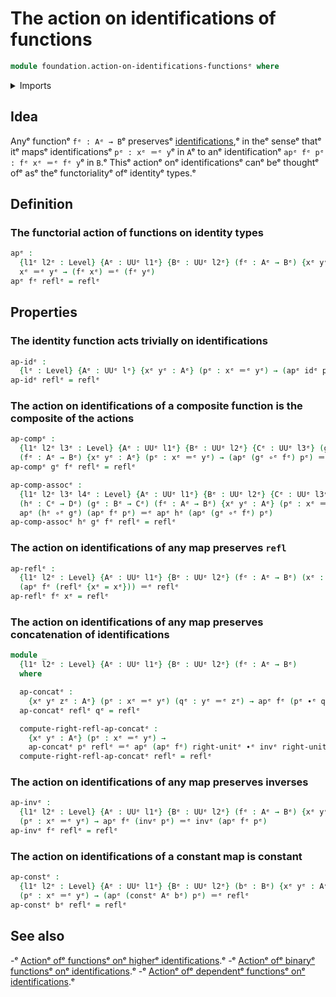 # The action on identifications of functions

```agda
module foundation.action-on-identifications-functionsᵉ where
```

<details><summary>Imports</summary>

```agda
open import foundation.universe-levelsᵉ

open import foundation-core.constant-mapsᵉ
open import foundation-core.function-typesᵉ
open import foundation-core.identity-typesᵉ
```

</details>

## Idea

Anyᵉ functionᵉ `fᵉ : Aᵉ → B`ᵉ preservesᵉ
[identifications](foundation-core.identity-types.md),ᵉ in theᵉ senseᵉ thatᵉ itᵉ mapsᵉ
identificationsᵉ `pᵉ : xᵉ ＝ᵉ y`ᵉ in `A`ᵉ to anᵉ identificationᵉ `apᵉ fᵉ pᵉ : fᵉ xᵉ ＝ᵉ fᵉ y`ᵉ
in `B`.ᵉ Thisᵉ actionᵉ onᵉ identificationsᵉ canᵉ beᵉ thoughtᵉ ofᵉ asᵉ theᵉ functorialityᵉ ofᵉ
identityᵉ types.ᵉ

## Definition

### The functorial action of functions on identity types

```agda
apᵉ :
  {l1ᵉ l2ᵉ : Level} {Aᵉ : UUᵉ l1ᵉ} {Bᵉ : UUᵉ l2ᵉ} (fᵉ : Aᵉ → Bᵉ) {xᵉ yᵉ : Aᵉ} →
  xᵉ ＝ᵉ yᵉ → (fᵉ xᵉ) ＝ᵉ (fᵉ yᵉ)
apᵉ fᵉ reflᵉ = reflᵉ
```

## Properties

### The identity function acts trivially on identifications

```agda
ap-idᵉ :
  {lᵉ : Level} {Aᵉ : UUᵉ lᵉ} {xᵉ yᵉ : Aᵉ} (pᵉ : xᵉ ＝ᵉ yᵉ) → (apᵉ idᵉ pᵉ) ＝ᵉ pᵉ
ap-idᵉ reflᵉ = reflᵉ
```

### The action on identifications of a composite function is the composite of the actions

```agda
ap-compᵉ :
  {l1ᵉ l2ᵉ l3ᵉ : Level} {Aᵉ : UUᵉ l1ᵉ} {Bᵉ : UUᵉ l2ᵉ} {Cᵉ : UUᵉ l3ᵉ} (gᵉ : Bᵉ → Cᵉ)
  (fᵉ : Aᵉ → Bᵉ) {xᵉ yᵉ : Aᵉ} (pᵉ : xᵉ ＝ᵉ yᵉ) → (apᵉ (gᵉ ∘ᵉ fᵉ) pᵉ) ＝ᵉ ((apᵉ gᵉ ∘ᵉ apᵉ fᵉ) pᵉ)
ap-compᵉ gᵉ fᵉ reflᵉ = reflᵉ

ap-comp-assocᵉ :
  {l1ᵉ l2ᵉ l3ᵉ l4ᵉ : Level} {Aᵉ : UUᵉ l1ᵉ} {Bᵉ : UUᵉ l2ᵉ} {Cᵉ : UUᵉ l3ᵉ} {Dᵉ : UUᵉ l4ᵉ}
  (hᵉ : Cᵉ → Dᵉ) (gᵉ : Bᵉ → Cᵉ) (fᵉ : Aᵉ → Bᵉ) {xᵉ yᵉ : Aᵉ} (pᵉ : xᵉ ＝ᵉ yᵉ) →
  apᵉ (hᵉ ∘ᵉ gᵉ) (apᵉ fᵉ pᵉ) ＝ᵉ apᵉ hᵉ (apᵉ (gᵉ ∘ᵉ fᵉ) pᵉ)
ap-comp-assocᵉ hᵉ gᵉ fᵉ reflᵉ = reflᵉ
```

### The action on identifications of any map preserves `refl`

```agda
ap-reflᵉ :
  {l1ᵉ l2ᵉ : Level} {Aᵉ : UUᵉ l1ᵉ} {Bᵉ : UUᵉ l2ᵉ} (fᵉ : Aᵉ → Bᵉ) (xᵉ : Aᵉ) →
  (apᵉ fᵉ (reflᵉ {xᵉ = xᵉ})) ＝ᵉ reflᵉ
ap-reflᵉ fᵉ xᵉ = reflᵉ
```

### The action on identifications of any map preserves concatenation of identifications

```agda
module _
  {l1ᵉ l2ᵉ : Level} {Aᵉ : UUᵉ l1ᵉ} {Bᵉ : UUᵉ l2ᵉ} (fᵉ : Aᵉ → Bᵉ)
  where

  ap-concatᵉ :
    {xᵉ yᵉ zᵉ : Aᵉ} (pᵉ : xᵉ ＝ᵉ yᵉ) (qᵉ : yᵉ ＝ᵉ zᵉ) → apᵉ fᵉ (pᵉ ∙ᵉ qᵉ) ＝ᵉ apᵉ fᵉ pᵉ ∙ᵉ apᵉ fᵉ qᵉ
  ap-concatᵉ reflᵉ qᵉ = reflᵉ

  compute-right-refl-ap-concatᵉ :
    {xᵉ yᵉ : Aᵉ} (pᵉ : xᵉ ＝ᵉ yᵉ) →
    ap-concatᵉ pᵉ reflᵉ ＝ᵉ apᵉ (apᵉ fᵉ) right-unitᵉ ∙ᵉ invᵉ right-unitᵉ
  compute-right-refl-ap-concatᵉ reflᵉ = reflᵉ
```

### The action on identifications of any map preserves inverses

```agda
ap-invᵉ :
  {l1ᵉ l2ᵉ : Level} {Aᵉ : UUᵉ l1ᵉ} {Bᵉ : UUᵉ l2ᵉ} (fᵉ : Aᵉ → Bᵉ) {xᵉ yᵉ : Aᵉ}
  (pᵉ : xᵉ ＝ᵉ yᵉ) → apᵉ fᵉ (invᵉ pᵉ) ＝ᵉ invᵉ (apᵉ fᵉ pᵉ)
ap-invᵉ fᵉ reflᵉ = reflᵉ
```

### The action on identifications of a constant map is constant

```agda
ap-constᵉ :
  {l1ᵉ l2ᵉ : Level} {Aᵉ : UUᵉ l1ᵉ} {Bᵉ : UUᵉ l2ᵉ} (bᵉ : Bᵉ) {xᵉ yᵉ : Aᵉ}
  (pᵉ : xᵉ ＝ᵉ yᵉ) → (apᵉ (constᵉ Aᵉ bᵉ) pᵉ) ＝ᵉ reflᵉ
ap-constᵉ bᵉ reflᵉ = reflᵉ
```

## See also

-ᵉ [Actionᵉ ofᵉ functionsᵉ onᵉ higherᵉ identifications](foundation.action-on-higher-identifications-functions.md).ᵉ
-ᵉ [Actionᵉ ofᵉ binaryᵉ functionsᵉ onᵉ identifications](foundation.action-on-identifications-binary-functions.md).ᵉ
-ᵉ [Actionᵉ ofᵉ dependentᵉ functionsᵉ onᵉ identifications](foundation.action-on-identifications-dependent-functions.md).ᵉ